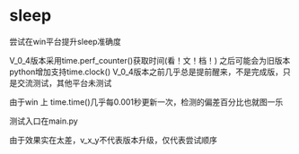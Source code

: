 # sleep

尝试在win平台提升sleep准确度

V_0_4版本采用time.perf_counter()获取时间(看！文！档！)
之后可能会为旧版本python增加支持time.clock()
V_0_4版本之前几乎总是提前醒来，不是完成版，只是交流测试，其他平台未测试

由于win 上 time.time()几乎每0.001秒更新一次，检测的偏差百分比也就图一乐

测试入口在main.py

由于效果实在太差，v_x_y不代表版本升级，仅代表尝试顺序
